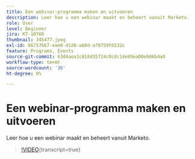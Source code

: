 ```yaml
---
title: Een webinar-programma maken en uitvoeren
description: Leer hoe u een webinar maakt en beheert vanuit Marketo.
role: User
level: Beginner
jira: KT-10760
thumbnail: 345477.jpeg
exl-id: 06757667-eae0-41d8-ab0d-a70759f6532c
feature: Programs, Events
source-git-commit: 63d4aea1c818d35724c0cdc14e69ea00eb06b4a0
workflow-type: tm+mt
source-wordcount: '36'
ht-degree: 0%

---
```


# Een webinar-programma maken en uitvoeren

Leer hoe u een webinar maakt en beheert vanuit Marketo.

>[!VIDEO](https://video.tv.adobe.com/v/345477/?quality=12&learn=on){transcript=true}
